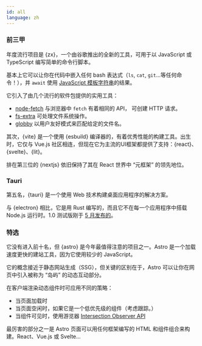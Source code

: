 ```yaml
---
id: all
language: zh
---
```


### 前三甲

年度流行项目是 {zx}，一个由谷歌推出的全新的工具，可用于以 JavaScript 或 TypeScript 编写简单的命令行脚本。

基本上它可以让你在代码中嵌入任何 bash 表达式（`ls`, `cat`, `git`...等任何命令！），并 `await` 使用 [JavaScript 模板字符串](https://developer.mozilla.org/zh-CN/docs/Web/JavaScript/Reference/Template_literals)的结果。

它引入了由几个流行的软件包提供的实用工具：

- [node-fetch](https://github.com/node-fetch/node-fetch) 与浏览器中 `fetch` 有着相同的 API， 可创建 HTTP 请求。
- [fs-extra](https://github.com/jprichardson/node-fs-extra) 可处理文件系统操作。
- [globby](https://github.com/sindresorhus/globby) 以用户友好模式来匹配给定的文件名。

其次，{vite} 是一个使用 {esbuild} 编译器的，有着优秀性能的构建工具。出生时，它仅与 Vue.js 社区相连，但现在它为主流的UI框架都提供了支持：{react}、{svelte}、{lit}。

排在第三位的 {nextjs} 依旧保持了其在 React 世界中 “元框架” 的领先地位。

### Tauri

第五名，{tauri} 是一个使用 Web 技术构建桌面应用程序的解决方案。

与 {electron} 相比，它是用 Rust 编写的，而且它不在每一个应用程序中搭载 Node.js 运行时。1.0 测试版刚于 [5 月发布的](https://dev.to/tauri/announcing-tauri-beta-more-efficient-crossplatform-apps-with-better-features-1nbd)。

### 特选

它没有进入前十名，但 {astro} 是今年最值得注意的项目之一。Astro 是一个加载速度更快的建站工具，因为它使用较少的 JavaScript。

它的概念接近于静态网站生成（SSG），但关键的区别在于，Astro 可以让你在网页中引入被称为 “岛屿” 的动态互动部分。

在客户端渲染动态组件时可应用不同的策略：

- 当页面加载时
- 当页面空闲时，如果它是一个低优先级的组件（考虑跟踪。）
- 当组件可见时，使用游览器 [Intersection Observer API](https://devdocs.io/dom/intersection_observer_api)

最厉害的部分之一是 Astro 页面可以用任何框架编写的 HTML 和组件组合来构建。React、Vue.js 或 Svelte...